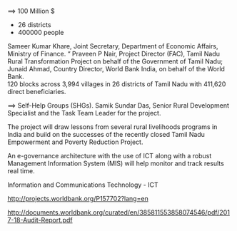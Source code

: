 
==> 100 Million $

- 26 districts
- 400000 people


Sameer Kumar Khare, Joint Secretary, Department of Economic Affairs, Ministry of Finance. “
Praveen P Nair, Project Director (FAC), Tamil Nadu Rural Transformation Project on behalf of the Government of Tamil Nadu; 
Junaid Ahmad, Country Director, World Bank India, on behalf of the World Bank.  
120 blocks across 3,994 villages in 26 districts of Tamil Nadu with 411,620 direct beneficiaries. 

==>
 Self-Help Groups (SHGs). 
Samik Sundar Das, Senior Rural Development Specialist and the Task Team Leader for the project.

The project will draw lessons from several rural livelihoods programs in India and build on the successes of the 
recently closed Tamil Nadu Empowerment and Poverty Reduction Project.


An e-governance architecture with the use of ICT along with a robust Management Information System (MIS) 
will help monitor and track results real time.

Information and Communications Technology - ICT


http://projects.worldbank.org/P157702?lang=en


http://documents.worldbank.org/curated/en/385811553858074546/pdf/2017-18-Audit-Report.pdf
